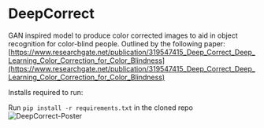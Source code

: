# DeepCorrect

GAN inspired model to produce color corrected images to aid in object recognition for color-blind people. Outlined by the following paper: [https://www.researchgate.net/publication/319547415_Deep_Correct_Deep_Learning_Color_Correction_for_Color_Blindness](https://www.researchgate.net/publication/319547415_Deep_Correct_Deep_Learning_Color_Correction_for_Color_Blindness)

Installs required to run:

Run ```pip install -r requirements.txt``` in the cloned repo
![DeepCorrect-Poster](https://user-images.githubusercontent.com/34708350/170667166-95f37a61-5c1f-45b1-b3f4-f6dda24cc467.jpg)
